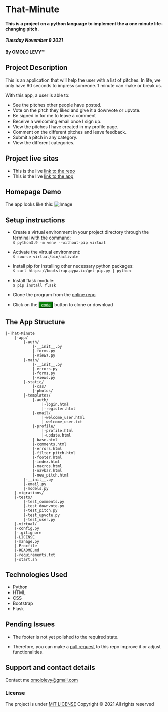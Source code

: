 # That-Minute
#### This is a project on a python language to implement the a one minute life-changing pitch.

 
 ***Tuesday November 9 2021*** 
#### By **OMOLO LEVY**&trade;


## Project Description
This is an application that will help the user with a list of pitches. In life, we only have 60 seconds to impress someone. 1 minute can make or break us.
</br>

With this app, a user is able to:
* See the pitches other people have posted.
* Vote on the pitch they liked and give it a downvote or upvote.
* Be signed in for me to leave a comment
* Beceive a welcoming email once I sign up.
* View the pitches I have created in my profile page.
* Comment on the different pitches and leave feedback.
* Submit a pitch in any category.
* View the different categories.

## Project live sites
  * This is the live [link to the repo ](https://github.com/omololevy/That-Minute) <br>
  * This is the live [link to the app ](https://trenews.herokuapp.com/)


## Homepage Demo
The app looks like this: 
  ![Image](./app/static/images/demo.png)

## Setup instructions
* Create a virtual environment in your project directory through the terminal with the command: <br>
```$ python3.9 -m venv --without-pip virtual```

* Activate the virtual environment:<br>
```$ source virtual/bin/activate ```

* Install pip for installing other necessary python packages:<br>
```$ curl https://bootstrap.pypa.io/get-pip.py | python```

* Install flask module:<br>
```$ pip install flask```

* Clone the program from the [online repo](https://github.com/omololevy/That-Minute)
* Click on the <button style="background-color:green;"><a href= "https://github.com/omololevy/That-Minute" style= "color:white">code</a> </button> button to clone or download

## The App Structure
~~~
|-That-Minute
    |-app/
        |-auth/
            |-__init__.py
            |-forms.py
            |-views.py
        |-main/
            |-__init__.py
            |-errors.py
            |-forms.py
            |-views.py
        |-static/
            |-css/
            |-photos/
        |-templates/
            |-auth/
                |-login.html
                |-register.html
            |-email/
                |-welcome_user.html
                |-welcome_user.txt
            |-profile/
                |-profile.html
                |-update.html
            |-base.html
            |-comments.html
            |-errors.html
            |-filter_pitch.html
            |-footer.html
            |-index.html
            |-macros.html
            |-navbar.html
            |-new_pitch.html
        |-__init__.py
        |-email.py
        |-models.py
    |-migrations/
    |-tests/
        |-test_comments.py
        |-test_downvote.py
        |-test_pitch.py
        |-test_upvote.py
        |-test_user.py
    |-virtual/
    |-config.py
    |-.gitignore
    |-LICENSE
    |-manage.py
    |-Procfile
    |-README.md
    |-requirements.txt
    |-start.sh
~~~
## Technologies Used
* Python
* HTML
* CSS
* Bootstrap
* Flask

## Pending Issues
* The footer is not yet polished to the required state.

* Therefore, you can make a [pull request](https://github.com/omololevy/That-Minute/pulls) to this repo improve it or adjust functionalities.

## Support and contact details
Contact me omololevy@gmail.com
### License
The project is under [MIT LICENSE](https://github.com/omololevy/That-Minute/blob/master/LICENSE) 
Copyright &copy; 2021.All rights reserved
  